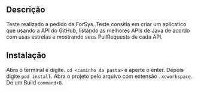 ## Descrição

Teste realizado a pedido da ForSys.
Teste consitia em criar um aplicatico que usando a API do GitHub, listando as melhores APIs de Java de acordo com usas estrelas e mostrando seus PullRequests de cada API.

## Instalação

Abra o terminal e digite. `cd <caminho da pasta>` e aperte o enter.
Depois digite `pod install`.
Abra o projeto pelo arquivo com extensão `.xcworkspace`.
De um Build `command+B`.
